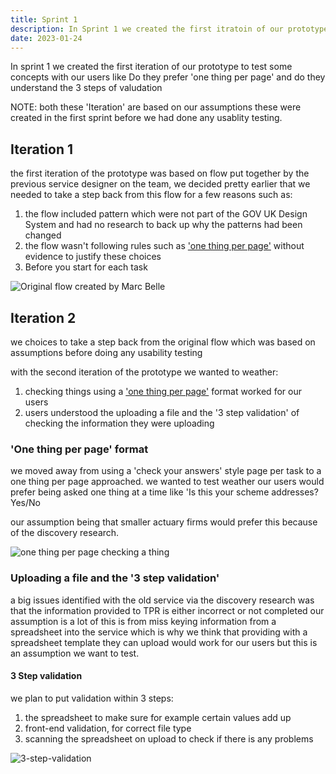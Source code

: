 ```yaml
---
title: Sprint 1
description: In Sprint 1 we created the first itratoin of our prototype to test some concepts with our users
date: 2023-01-24
---
```


In sprint 1 we created the first iteration of our prototype to test some concepts with our users like Do they prefer 'one thing per page' and do they understand the 3 steps of valudation

NOTE: both these 'Iteration' are based on our assumptions these were created in the first sprint before we had done any usablity testing.

##  Iteration 1

the first iteration of the prototype was based on flow put together by the previous service designer on the team,  we decided pretty earlier that we needed to take a step back from this flow for a few reasons such as:
1. the flow included pattern which were not part of the GOV UK Design System and had no research to back up why the patterns had been changed
2. the flow wasn't following rules such as ['one thing per page'](https://designnotes.blog.gov.uk/2015/07/03/one-thing-per-page/) without evidence to justify these choices
3. Before you start for each task

![Original flow created by Marc Belle](assets/images/flowmarcbelle.jpg "original flow created by Marc Belle")

##  Iteration 2

we choices to take a step back from the original flow which was based on assumptions before doing any usability testing

with the second iteration of the prototype we wanted to weather:

1. checking things using a ['one thing per page'](https://designnotes.blog.gov.uk/2015/07/03/one-thing-per-page/) format worked for our users
2. users understood the uploading a file and the '3 step validation' of checking the information they were uploading

### 'One thing per page' format

we moved away from using a 'check your answers' style page per task to a one thing per page approached.
we wanted to test weather our users would prefer being asked one thing at a time like 'Is this your scheme addresses? Yes/No

our assumption being that smaller actuary firms would prefer this because of the discovery research.



![one thing per page checking a thing](assets/images/flowmarcbelle.jpg "one thing per page checking a thing")

### Uploading a file and the '3 step validation'

a big issues identified with the old service via the discovery research was that the information provided to TPR is either incorrect or not completed our assumption is a lot of this is from miss keying information from a spreadsheet into the service which is why we think that providing with a spreadsheet template they can upload would work for our users but this is an assumption we want to test.

#### 3 Step validation

we plan to put validation within 3 steps:
1. the spreadsheet to make sure for example certain values add up  
2. front-end validation, for correct file type
3. scanning the spreadsheet on upload to check if there is any problems  

![3-step-validation](assets/images/3-step-validation.jpg "3 step validation")
